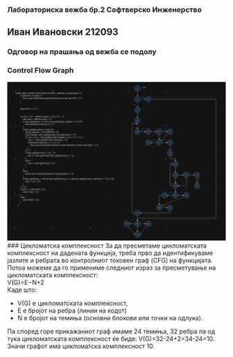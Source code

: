 ### Лабораториска вежба бр.2 Софтверско Инженерство
## Иван Ивановски 212093
### Одговор на прашања од вежба се подолу
### Control Flow Graph
<img src="./SI_2024_lab2_resenie_CFG.PNG" alt="Slika na control flow graph na funckijata checkCart"/>
###  Цикломатска комплексност
За да пресметаме цикломатската комплексност на дадената функција, треба прво да идентификуваме јазлите и ребрата во контролниот токовен граф (CFG) на функцијата.<br> 
Потоа можеме да го примениме следниот израз за пресметување на цикломатската комплексност:<br>
V(G)=E−N+2<br>
Каде што:<br>
<ul>
<li>V(G) е цикломатската комплексност,</li>
<li>E е бројот на ребра (линии на кодот)</li>
<li>N е бројот на темиња (основни блокови или точки на одлука).</li> 
</ul>
Па според горе прикажаниот граф имаме 24 темиња, 32 ребра па од тука цикломатската комплексност ќе биде: V(G)=32-24+2=34-24=10.<br> 
Значи графот има цикломатска комплексност 10.
